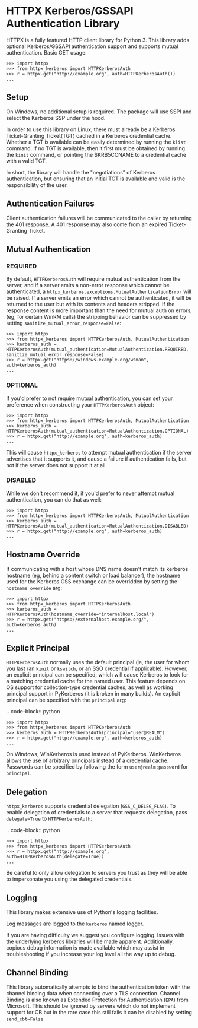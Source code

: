HTTPX Kerberos/GSSAPI Authentication Library
===============================================

HTTPX is a fully featured HTTP client library for Python 3. This library
adds optional Kerberos/GSSAPI authentication support and supports mutual
authentication. Basic GET usage:

    >>> import httpx
    >>> from httpx_kerberos import HTTPKerberosAuth
    >>> r = httpx.get("http://example.org", auth=HTTPKerberosAuth())
    ...

Setup
-----

On Windows, no additional setup is required. The package will use SSPI and select
the Kerberos SSP under the hood.

In order to use this library on Linux, there must already be a Kerberos Ticket-Granting
Ticket(TGT) cached in a Kerberos credential cache. Whether a TGT is available
can be easily determined by running the ``klist`` command. If no TGT is
available, then it first must be obtained by running the ``kinit`` command, or
pointing the $KRB5CCNAME to a credential cache with a valid TGT.

In short, the library will handle the "negotiations" of Kerberos authentication,
but ensuring that an initial TGT is available and valid is the responsibility
of the user.

Authentication Failures
-----------------------

Client authentication failures will be communicated to the caller by returning
the 401 response. A 401 response may also come from an expired Ticket-Granting
Ticket.

Mutual Authentication
---------------------

### REQUIRED

By default, ``HTTPKerberosAuth`` will require mutual authentication from the
server, and if a server emits a non-error response which cannot be
authenticated, a ``httpx_kerberos.exceptions.MutualAuthenticationError`` will
be raised. If a server emits an error which cannot be authenticated, it will
be returned to the user but with its contents and headers stripped. If the
response content is more important than the need for mutual auth on errors,
(eg, for certain WinRM calls) the stripping behavior can be suppressed by
setting ``sanitize_mutual_error_response=False``:

    >>> import httpx
    >>> from httpx_kerberos import HTTPKerberosAuth, MutualAuthentication
    >>> kerberos_auth = HTTPKerberosAuth(mutual_authentication=MutualAuthentication.REQUIRED, sanitize_mutual_error_response=False)
    >>> r = httpx.get("https://windows.example.org/wsman", auth=kerberos_auth)
    ...

### OPTIONAL

If you'd prefer to not require mutual authentication, you can set your
preference when constructing your ``HTTPKerberosAuth`` object:

    >>> import httpx
    >>> from httpx_kerberos import HTTPKerberosAuth, MutualAuthentication
    >>> kerberos_auth = HTTPKerberosAuth(mutual_authentication=MutualAuthentication.OPTIONAL)
    >>> r = httpx.get("http://example.org", auth=kerberos_auth)
    ...

This will cause ``httpx_kerberos`` to attempt mutual authentication if the
server advertises that it supports it, and cause a failure if authentication
fails, but not if the server does not support it at all.

### DISABLED

While we don't recommend it, if you'd prefer to never attempt mutual
authentication, you can do that as well:

    >>> import httpx
    >>> from httpx_kerberos import HTTPKerberosAuth, MutualAuthentication
    >>> kerberos_auth = HTTPKerberosAuth(mutual_authentication=MutualAuthentication.DISABLED)
    >>> r = httpx.get("http://example.org", auth=kerberos_auth)
    ...

Hostname Override
-----------------

If communicating with a host whose DNS name doesn't match its
kerberos hostname (eg, behind a content switch or load balancer),
the hostname used for the Kerberos GSS exchange can be overridden by
setting the ``hostname_override`` arg:

    >>> import httpx
    >>> from httpx_kerberos import HTTPKerberosAuth
    >>> kerberos_auth = HTTPKerberosAuth(hostname_override="internalhost.local")
    >>> r = httpx.get("https://externalhost.example.org/", auth=kerberos_auth)
    ...

Explicit Principal
------------------

``HTTPKerberosAuth`` normally uses the default principal (ie, the user for
whom you last ran ``kinit`` or ``kswitch``, or an SSO credential if
applicable). However, an explicit principal can be specified, which will
cause Kerberos to look for a matching credential cache for the named user.
This feature depends on OS support for collection-type credential caches,
as well as working principal support in PyKerberos (it is broken in many
builds). An explicit principal can be specified with the ``principal`` arg:

.. code-block:: python

    >>> import httpx
    >>> from httpx_kerberos import HTTPKerberosAuth
    >>> kerberos_auth = HTTPKerberosAuth(principal="user@REALM")
    >>> r = httpx.get("http://example.org", auth=kerberos_auth)
    ...

On Windows, WinKerberos is used instead of PyKerberos. WinKerberos allows the
use of arbitrary principals instead of a credential cache. Passwords can be
specified by following the form ``user@realm:password`` for ``principal``.

Delegation
----------

``httpx_kerberos`` supports credential delegation (``GSS_C_DELEG_FLAG``).
To enable delegation of credentials to a server that requests delegation, pass
``delegate=True`` to ``HTTPKerberosAuth``:

.. code-block:: python

    >>> import httpx
    >>> from httpx_kerberos import HTTPKerberosAuth
    >>> r = httpx.get("http://example.org", auth=HTTPKerberosAuth(delegate=True))
    ...

Be careful to only allow delegation to servers you trust as they will be able
to impersonate you using the delegated credentials.

Logging
-------

This library makes extensive use of Python's logging facilities.

Log messages are logged to the ``kerberos`` named logger.

If you are having difficulty we suggest you configure logging. Issues with the
underlying kerberos libraries will be made apparent. Additionally, copious debug
information is made available which may assist in troubleshooting if you
increase your log level all the way up to debug.

Channel Binding
---------------

This library automatically attempts to bind the
authentication token with the channel binding data when connecting over a TLS
connection. Channel Binding is also known as Extended Protection for
Authentication (``EPA``) from Microsoft. This should be ignored by servers
which do not implement support for CB but in the rare case this still fails it
can be disabled by setting ``send_cbt=False``.
